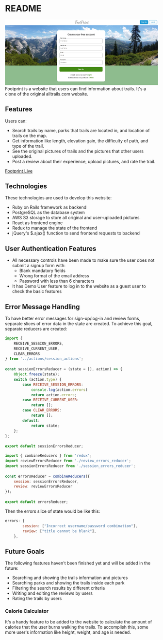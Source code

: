 # README

![alt text](/app/assets/images/Site_Screenshot.JPG "Site Screenshot")
Footprint is a website that users can find information about trails. It's a clone of the original alltrails.com website.


## Features
Users can:
* Search trails by name, parks that trails are located in, and location of trails on the map.
* Get information like length, elevation gain, the difficulty of path, and type of the trail.
* See the original pictures of trails and the pictures that other users uploaded.
* Post a review about their experience, upload pictures, and rate the trail.

[Footprint Live](https://footprint-1.herokuapp.com/)



## Technologies
These technologies are used to develop this website:
* Ruby on Rails framework as backend
* PostgreSQL as the database system
* AWS S3 storage to store all original and user-uploaded pictures
* React as frontend engine
* Redux to manage the state of the frontend
* jQuery's $.ajax() function to send frontend requests to backend


## User Authentication Features
* All necessary controls have been made to make sure the user does not submit a signup form with:
  * Blank mandatory fields
  * Wrong format of the email address
  * Password with less than 6 characters
* It has Demo User feature to log in to the website as a guest user to check the basic features


## Error Message Handling
To have better error messages for sign-up/log-in and review forms, separate slices of error data in the state are created. To achieve this goal, separate reducers are created:

```javascript
import {
    RECEIVE_SESSION_ERRORS,
    RECEIVE_CURRENT_USER,
    CLEAR_ERRORS
} from '../actions/session_actions';

const sessionErrorsReducer = (state = [], action) => {
    Object.freeze(state);
    switch (action.type) {
        case RECEIVE_SESSION_ERRORS:
            console.log(action.errors)
            return action.errors;
        case RECEIVE_CURRENT_USER:
            return [];
        case CLEAR_ERRORS:
            return [];
        default:
            return state;
    };
};

export default sessionErrorsReducer;
```

```javascript
import { combineReducers } from 'redux';
import reviewErrorsReducer from './review_errors_reducer';
import sessionErrorsReducer from './session_errors_reducer';

const errorsReducer = combineReducers({
    session: sessionErrorsReducer,
    review: reviewErrorsReducer
});

export default errorsReducer;
```
Then the errors slice of state would be like this:

```javascript
errors: {
        session: ["Incorrect username/password combination"],
        review: ["title cannot be blank"],
    },
```    

## Future Goals
The following features haven't been finished yet and will be added in the future:
* Searching and showing the trails information and pictures
* Searching parks and showing the trails inside each park
* Filtering the search results by different criteria
* Writing and editing the reviews by users
* Rating the trails by users


### Calorie Calculator
It's a handy feature to be added to the website to calculate the amount of calories that the user burns walking the trails. To accomplish this, some more user's information like height, weight, and age is needed.






